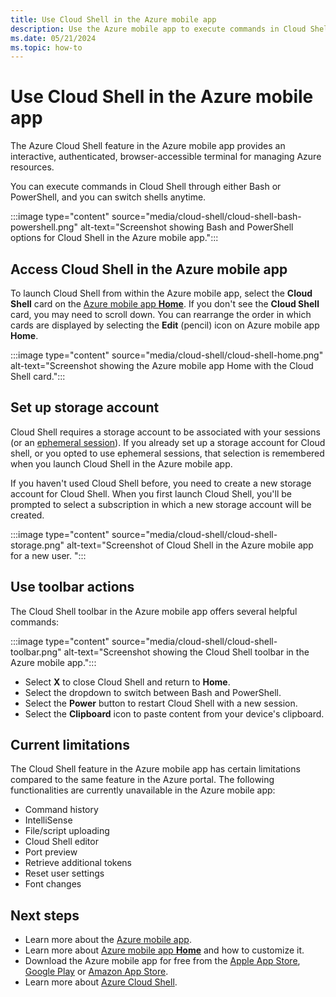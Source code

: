 ```yaml
---
title: Use Cloud Shell in the Azure mobile app
description: Use the Azure mobile app to execute commands in Cloud Shell.
ms.date: 05/21/2024
ms.topic: how-to
---
```


# Use Cloud Shell in the Azure mobile app

The Azure Cloud Shell feature in the Azure mobile app provides an interactive, authenticated, browser-accessible terminal for managing Azure resources.

You can execute commands in Cloud Shell through either Bash or PowerShell, and you can switch shells anytime.

:::image type="content" source="media/cloud-shell/cloud-shell-bash-powershell.png" alt-text="Screenshot showing Bash and PowerShell options for Cloud Shell in the Azure mobile app.":::

## Access Cloud Shell in the Azure mobile app

To launch Cloud Shell from within the Azure mobile app, select the **Cloud Shell** card on the [Azure mobile app **Home**](home.md). If you don't see the **Cloud Shell** card, you may need to scroll down. You can rearrange the order in which cards are displayed by selecting the **Edit** (pencil) icon on Azure mobile app **Home**.

:::image type="content" source="media/cloud-shell/cloud-shell-home.png" alt-text="Screenshot showing the Azure mobile app Home with the Cloud Shell card.":::

## Set up storage account

Cloud Shell requires a storage account to be associated with your sessions (or an [ephemeral session](/azure/cloud-shell/get-started/ephemeral)). If you already set up a storage account for Cloud shell, or you opted to use ephemeral sessions, that selection is remembered when you launch Cloud Shell in the Azure mobile app.

If you haven't used Cloud Shell before, you need to create a new storage account for Cloud Shell. When you first launch Cloud Shell, you'll be prompted to select a subscription in which a new storage account will be created.

:::image type="content" source="media/cloud-shell/cloud-shell-storage.png" alt-text="Screenshot of Cloud Shell in the Azure mobile app for a new user. ":::

## Use toolbar actions

The Cloud Shell toolbar in the Azure mobile app offers several helpful commands:

:::image type="content" source="media/cloud-shell/cloud-shell-toolbar.png" alt-text="Screenshot showing the Cloud Shell toolbar in the Azure mobile app.":::

- Select **X** to close Cloud Shell and return to **Home**.
- Select the dropdown to switch between Bash and PowerShell.
- Select the **Power** button to restart Cloud Shell with a new session.
- Select the **Clipboard** icon to paste content from your device's clipboard.

## Current limitations

The Cloud Shell feature in the Azure mobile app has certain limitations compared to the same feature in the Azure portal. The following functionalities are currently unavailable in the Azure mobile app:

- Command history
- IntelliSense
- File/script uploading
- Cloud Shell editor
- Port preview
- Retrieve additional tokens
- Reset user settings
- Font changes

## Next steps

- Learn more about the [Azure mobile app](overview.md).
- Learn more about [Azure mobile app **Home**](home.md) and how to customize it.
- Download the Azure mobile app for free from the [Apple App Store](https://aka.ms/azureapp/ios/doc), [Google Play](https://aka.ms/azureapp/android/doc) or [Amazon App Store](https://aka.ms/azureapp/amazon/doc).
- Learn more about [Azure Cloud Shell](/azure/cloud-shell/overview).
